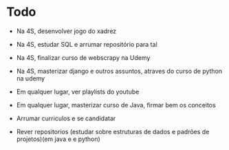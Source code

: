 # Todo

- Na 4S, desenvolver jogo do xadrez

- Na 4S, estudar SQL e arrumar repositório para tal

- Na 4S, finalizar curso de webscrapy na Udemy

- Na 4S, masterizar django e outros assuntos, atraves do curso de python na udemy

- Em qualquer lugar, ver playlists do youtube

- Em qualquer lugar, masterizar curso de Java, firmar bem os conceitos

- Arrumar curriculos e se candidatar

- Rever repositorios (estudar sobre estruturas de dados e padrões de projetos)(em java e e python)
